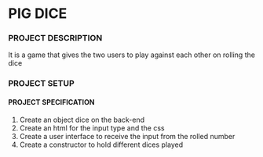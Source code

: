 # PIG DICE
### PROJECT DESCRIPTION
It is a game that gives the two users to play against each other on rolling the dice  
### PROJECT SETUP
####    PROJECT SPECIFICATION
 1. Create an object dice on the back-end
 2. Create an html for the input type and the css
 3. Create a user interface to receive the input from the rolled number
 4. Create a constructor to hold different dices played 
